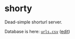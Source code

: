 # shorty

Dead-simple shorturl server.

Database is here: [`urls.csv`](urls.csv) ([edit](https://github.com/abernier/shorty/edit/main/urls.csv))
